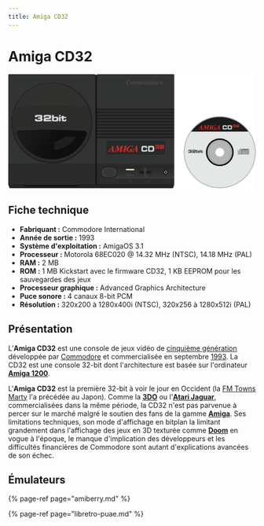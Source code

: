```yaml
---
title: Amiga CD32
---
```


# Amiga CD32

![](/migration-images/emulateurs/consoles-de-salon/amiga-cd32/amigacd32.svg)

## Fiche technique

* **Fabriquant :** Commodore International
* **Année de sortie :** 1993
* **Système d'exploitation :** AmigaOS 3.1
* **Processeur :** Motorola 68EC020 @ 14.32 MHz \(NTSC\), 14.18 MHz \(PAL\)
* **RAM :** 2 MB
* **ROM :** 1 MB Kickstart avec le firmware CD32, 1 KB EEPROM pour les sauvegardes des jeux
* **Processeur graphique :** Advanced Graphics Architecture
* **Puce sonore :** 4 canaux 8-bit PCM
* **Résolution :** 320x200 à 1280x400i \(NTSC\), 320x256 à 1280x512i \(PAL\)

## Présentation

L’**Amiga CD32** est une console de jeux vidéo de [cinquième génération](https://fr.wikipedia.org/wiki/Histoire_des_consoles_de_jeux_vid%C3%A9o_de_cinqui%C3%A8me_g%C3%A9n%C3%A9ration) développée par [Commodore](https://fr.wikipedia.org/wiki/Commodore_International) et commercialisée en septembre [1993](https://fr.wikipedia.org/wiki/1993). La CD32 est une console 32-bit dont l'architecture est basée sur l'ordinateur [**Amiga 1200**](/fr/emulateurs/ordinosaures/amiga-1200).

L'**Amiga CD32** est la première 32-bit à voir le jour en Occident \(la [FM Towns Marty](https://fr.wikipedia.org/wiki/FM_Towns_Marty) l'a précédée au Japon\). Comme la [**3DO**](/fr/emulateurs/consoles-de-salon/3do) ou l'[**Atari Jaguar**](/fr/emulateurs/consoles-de-salon/atari-jaguar), commercialisées dans la même période, la CD32 n'est pas parvenue à percer sur le marché malgré le soutien des fans de la gamme [**Amiga**](https://fr.wikipedia.org/wiki/Amiga). Ses limitations techniques, son mode d'affichage en bitplan la limitant grandement dans l'affichage des jeux en 3D texturée comme [**Doom**](/fr/emulateurs/ports/doom) en vogue à l'époque, le manque d'implication des développeurs et les difficultés financières de Commodore sont autant d'explications avancées de son échec.

## Émulateurs

{% page-ref page="amiberry.md" %}

{% page-ref page="libretro-puae.md" %}

